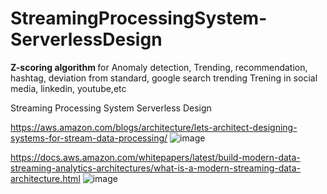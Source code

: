 # StreamingProcessingSystem-ServerlessDesign

<b>Z-scoring algorithm </b>for Anomaly detection, Trending, recommendation, hashtag, deviation from standard, google search trending 
Trening in social media, linkedin, youtube,etc 

Streaming Processing System Serverless Design

https://aws.amazon.com/blogs/architecture/lets-architect-designing-systems-for-stream-data-processing/
![image](https://github.com/venkatabinary/StreamingProcessingSystem-ServerlessDesign/assets/96198186/9b1d0856-6a7a-419c-b5b9-0eceb65065c4)

https://docs.aws.amazon.com/whitepapers/latest/build-modern-data-streaming-analytics-architectures/what-is-a-modern-streaming-data-architecture.html
![image](https://github.com/venkatabinary/StreamingProcessingSystem-ServerlessDesign/assets/96198186/2258a7b5-0e26-4b58-bf96-8c45b25b1c8b)



